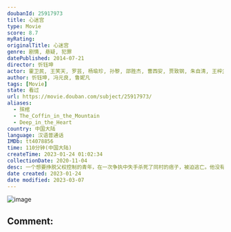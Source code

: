 ```yaml
---
doubanId: 25917973
title: 心迷宫
type: Movie
score: 8.7
myRating: 
originalTitle: 心迷宫
genre: 剧情, 悬疑, 犯罪
datePublished: 2014-07-21
director: 忻钰坤
actor: 霍卫民, 王笑天, 罗芸, 杨瑜珍, 孙黎, 邵胜杰, 曹西安, 贾致钢, 朱自清, 王梓尘, 赵梓彤, 贾世忠, 袁满, 陈梅生, 张景素, 平坦, 金子, 张建军
author: 忻钰坤, 冯元良, 鲁妮凡
tags: [Movie]
state: 看过
url: https://movie.douban.com/subject/25917973/
aliases:
  - 殡棺
  - The_Coffin_in_the_Mountain
  - Deep_in_the_Heart
country: 中国大陆
language: 汉语普通话
IMDb: tt4078856
time: 110分钟(中国大陆)
createTime: 2023-01-24 01:02:34
collectionDate: 2020-11-04
desc: 一个想要挣脱父权控制的青年，在一次争执中失手杀死了同村的痞子，被迫逃亡。他没有想过会用这样的方式逃离安逸的生活，离开之际却惊人的发现宿命早已将他和专制的父亲紧紧连接在一起，走或留他都将失去一切。一个...
date created: 2023-01-24
date modified: 2023-03-07
---
```


![image](p2276780256.jpg)

Comment:
---
